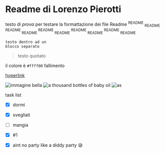# **Readme di Lorenzo Pierotti**
testo di _prova_ per testare la formattazione dei file Readme
<sup> README </sup> <sub> README </sub> <sup> README </sup> <sub> README </sub> <sup> README </sup> <sub> README </sub> <sup> README </sup> <sub> README </sub> <sup> README </sup> <sub> README </sub> 
```
testo dentro ad un
blocco separato
```

> testo quotato

il colore è `#ffff00` fallimento

[hyperlink](https://it.wikipedia.org/wiki/Collegamento_ipertestuale)

![immagine bella](https://ichef.bbci.co.uk/ace/standard/976/cpsprodpb/DBB0/production/_83804265_reuters_diddy.jpg)
![a thousand bottles of baby oil](https://encrypted-tbn0.gstatic.com/images?q=tbn:ANd9GcSq8L45TcJBThNsECJGA91H10-lKG0sU3PXIA&s) ![as](https://incibeauty.com/photos/b/7/7/b772823a5e8ee808355dd56c4ef1c717.jpg)

task list
- [x] dormi
- [x] svegliati
- [ ] mangia
- [x] #1
- [x] aint no party like a diddy party 😪
      
